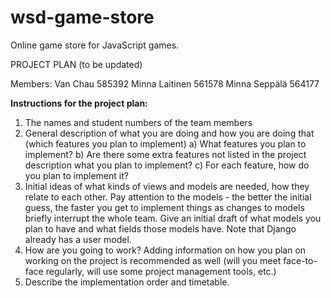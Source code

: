 # wsd-game-store

Online game store for JavaScript games.

PROJECT PLAN (to be updated)

Members:
    Van Chau            585392
    Minna Laitinen      561578
    Minna Seppälä       564177
    

**Instructions for the project plan:**
1) The names and student numbers of the team members
2) General description of what you are doing and how you are doing that (which features you plan to implement)
    a) What features you plan to implement?
    b) Are there some extra features not listed in the project description what you plan to implement?
    c) For each feature, how do you plan to implement it?
3) Initial ideas of what kinds of views and models are needed, how they relate to each other. Pay attention to the models - the better the initial guess, the faster you get to implement things as changes to models briefly interrupt the whole team. Give an initial draft of what models you plan to have and what fields those models have. Note that Django already has a user model.
4) How are you going to work? Adding information on how you plan on working on the project is recommended as well (will you meet face-to-face regularly, will use some project management tools, etc.)
5) Describe the implementation order and timetable.
